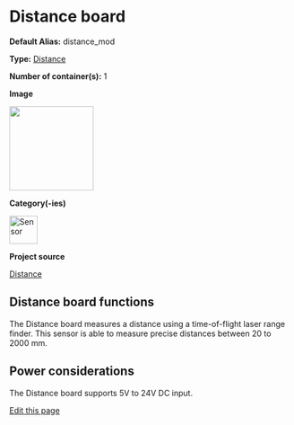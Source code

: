 # Distance board
<div class="cust_sheet" markdown="1">
<p class="cust_sheet-title" markdown="1"><strong>Default Alias:</strong> distance_mod</p>
<p class="cust_sheet-title" markdown="1"><strong>Type:</strong> <a href="/pages/high/containers_list/distance.md">Distance</a></p>
<p class="cust_sheet-title" markdown="1"><strong>Number of container(s):</strong> 1</p>
<p class="cust_sheet-title" markdown="1"><strong>Image</strong></p>
<p class="cust_indent" markdown="1"><img height="150" src="{{img_path}}/distance-container.png"></p>
<p class="cust_sheet-title" markdown="1"><strong>Category(-ies)</strong></p>
<p class="cust_indent" markdown="1">
<img height="50" src="{{img_path}}/sticker-sensor.png" title="Sensor">
</p>
<p class="cust_sheet-title" markdown="1"><strong>Project source </strong></p>
<a class="github-button" data-size="large" aria-label="Star Luos-io/Luos on GitHub" href="https://github.com/Luos-io/Examples/tree/master/Projects/Distance" target="_blank">Distance</a>
</div>

## Distance board functions
The Distance board measures a distance using a time-of-flight laser range finder. This sensor is able to measure precise distances between 20 to 2000 mm.

## Power considerations
The Distance board supports 5V to 24V DC input.

<div class="cust_edit_page"><a href="https://{{gh_path}}{{boards_path}}/distance.md">Edit this page</a></div>

